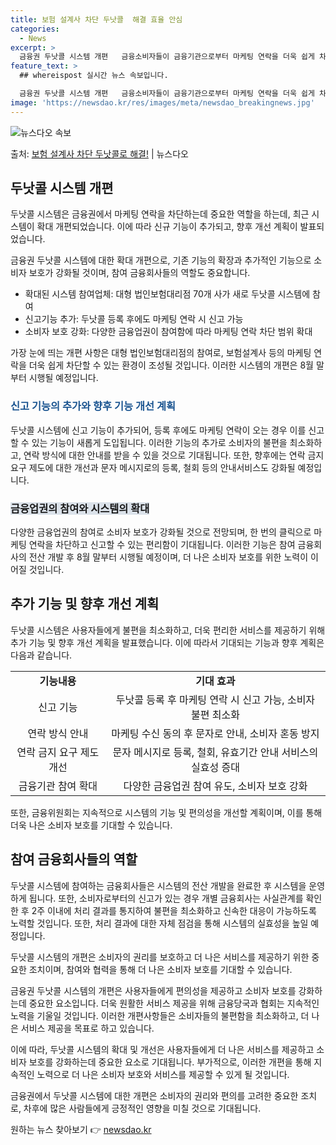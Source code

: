 ```yaml
---
title: 보험 설계사 차단 두낫콜  해결 효율 안심
categories:
  - News
excerpt: >
  금융권 두낫콜 시스템 개편   금융소비자들이 금융기관으로부터 마케팅 연락을 더욱 쉽게 차단할 수 있는 방안이…
feature_text: >
  ## whereispost 실시간 뉴스 속보입니다.

  금융권 두낫콜 시스템 개편   금융소비자들이 금융기관으로부터 마케팅 연락을 더욱 쉽게 차단할 수 있는 방안이…
image: 'https://newsdao.kr/res/images/meta/newsdao_breakingnews.jpg'
---
```


![뉴스다오 속보](https://newsdao.kr/res/images/meta/newsdao_breakingnews.jpg)

<p>출처: <a href="https://newsdao.kr/4020" rel="dofollow">보험 설계사 차단 두낫콜로 해결!</a> | 뉴스다오</p>

<h2 data-ke-size="size26">두낫콜 시스템 개편</h2>
두낫콜 시스템은 금융권에서 마케팅 연락을 차단하는데 중요한 역할을 하는데, 최근 시스템이 확대 개편되었습니다. 이에 따라 신규 기능이 추가되고, 향후 개선 계획이 발표되었습니다.

<p data-ke-size="size16">금융권 두낫콜 시스템에 대한 확대 개편으로, 기존 기능의 확장과 추가적인 기능으로 소비자 보호가 강화될 것이며, 참여 금융회사들의 역할도 중요합니다.</p>

<ul>
  <li>확대된 시스템 참여업체: 대형 법인보험대리점 70개 사가 새로 두낫콜 시스템에 참여</li>
  <li>신고기능 추가: 두낫콜 등록 후에도 마케팅 연락 시 신고 가능</li>
  <li>소비자 보호 강화: 다양한 금융업권이 참여함에 따라 마케팅 연락 차단 범위 확대</li>
</ul>

가장 눈에 띄는 개편 사항은 대형 법인보험대리점의 참여로, 보험설계사 등의 마케팅 연락을 더욱 쉽게 차단할 수 있는 환경이 조성될 것입니다. 이러한 시스템의 개편은 8월 말부터 시행될 예정입니다.

<h3><b><span style="color: #1a5490;">신고 기능의 추가와 향후 기능 개선 계획</span></b></h3>
두낫콜 시스템에 신고 기능이 추가되어, 등록 후에도 마케팅 연락이 오는 경우 이를 신고할 수 있는 기능이 새롭게 도입됩니다. 이러한 기능의 추가로 소비자의 불편을 최소화하고, 연락 방식에 대한 안내를 받을 수 있을 것으로 기대됩니다. 또한, 향후에는 연락 금지 요구 제도에 대한 개선과 문자 메시지로의 등록, 철회 등의 안내서비스도 강화될 예정입니다.

<h3><b><span style="background-color: #21538527;">금융업권의 참여와 시스템의 확대</span></b></h3>
다양한 금융업권의 참여로 소비자 보호가 강화될 것으로 전망되며, 한 번의 클릭으로 마케팅 연락을 차단하고 신고할 수 있는 편리함이 기대됩니다. 이러한 기능은 참여 금융회사의 전산 개발 후 8월 말부터 시행될 예정이며, 더 나은 소비자 보호를 위한 노력이 이어질 것입니다.

<h2 data-ke-size="size26">추가 기능 및 향후 개선 계획</h2>
두낫콜 시스템은 사용자들에게 불편을 최소화하고, 더욱 편리한 서비스를 제공하기 위해 추가 기능 및 향후 개선 계획을 발표했습니다. 이에 따라서 기대되는 기능과 향후 계획은 다음과 같습니다.

<table>
  <tr>
    <td style="text-align: center; height: 17px;"><b>기능내용</b></td>
    <td style="text-align: center; height: 17px;"><b>기대 효과</b></td>
  </tr>
  <tr>
    <td style="text-align: center; height: 17px;">신고 기능</td>
    <td style="text-align: center; height: 17px;">두낫콜 등록 후 마케팅 연락 시 신고 가능, 소비자 불편 최소화</td>
  </tr>
  <tr>
    <td style="text-align: center; height: 17px;">연락 방식 안내</td>
    <td style="text-align: center; height: 17px;">마케팅 수신 동의 후 문자로 안내, 소비자 혼동 방지</td>
  </tr>
  <tr>
    <td style="text-align: center; height: 17px;">연락 금지 요구 제도 개선</td>
    <td style="text-align: center; height: 17px;">문자 메시지로 등록, 철회, 유효기간 안내 서비스의 실효성 증대</td>
  </tr>
  <tr>
    <td style="text-align: center; height: 17px;">금융기관 참여 확대</td>
    <td style="text-align: center; height: 17px;">다양한 금융업권 참여 유도, 소비자 보호 강화</td>
  </tr>
</table>

또한, 금융위원회는 지속적으로 시스템의 기능 및 편의성을 개선할 계획이며, 이를 통해 더욱 나은 소비자 보호를 기대할 수 있습니다.

<h2 data-ke-size="size26">참여 금융회사들의 역할</h2>
두낫콜 시스템에 참여하는 금융회사들은 시스템의 전산 개발을 완료한 후 시스템을 운영하게 됩니다. 또한, 소비자로부터의 신고가 있는 경우 개별 금융회사는 사실관계를 확인한 후 2주 이내에 처리 결과를 통지하여 불편을 최소화하고 신속한 대응이 가능하도록 노력할 것입니다. 또한, 처리 결과에 대한 자체 점검을 통해 시스템의 실효성을 높일 예정입니다.

<p data-ke-size="size16">두낫콜 시스템의 개편은 소비자의 권리를 보호하고 더 나은 서비스를 제공하기 위한 중요한 조치이며, 참여와 협력을 통해 더 나은 소비자 보호를 기대할 수 있습니다.</p>

금융권 두낫콜 시스템의 개편은 사용자들에게 편의성을 제공하고 소비자 보호를 강화하는데 중요한 요소입니다. 더욱 원활한 서비스 제공을 위해 금융당국과 협회는 지속적인 노력을 기울일 것입니다. 이러한 개편사항들은 소비자들의 불편함을 최소화하고, 더 나은 서비스 제공을 목표로 하고 있습니다. 

이에 따라, 두낫콜 시스템의 확대 및 개선은 사용자들에게 더 나은 서비스를 제공하고 소비자 보호를 강화하는데 중요한 요소로 기대됩니다. 부가적으로, 이러한 개편을 통해 지속적인 노력으로 더 나은 소비자 보호와 서비스를 제공할 수 있게 될 것입니다.

금융권에서 두낫콜 시스템에 대한 개편은 소비자의 권리와 편의를 고려한 중요한 조치로, 차후에 많은 사람들에게 긍정적인 영향을 미칠 것으로 기대됩니다. 

원하는 뉴스 찾아보기 👉 <a href="https://newsdao.kr" rel="dofollow">newsdao.kr</a>


